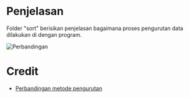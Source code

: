 # Penjelasan

Folder "sort" berisikan penjelasan bagaimana proses pengurutan data dilakukan di dengan program.

![Perbandingan](https://2.bp.blogspot.com/-OKNrbr-PdVU/WKhF-eMaOVI/AAAAAAAAH84/ojxydTZwcoEunLKs7DjNVVyVt1BFdImDACLcB/s1600/animation%2Bof%2Bsorting%2Balgorithms.jpg)

# Credit

- [Perbandingan metode pengurutan](https://javarevisited.blogspot.com/2017/02/difference-between-comparison-quicksort-and-non-comparison-counting-sort-algorithms.html)
